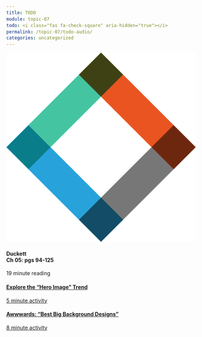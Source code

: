 ```yaml
---
title: TODO
module: topic-07
todo: <i class="fas fa-check-square" aria-hidden="true"></i>
permalink: /topic-07/todo-audio/
categories: uncategorized
---
```


<div class="row text-center">
  <div class="col-lg-4">
    <div class="bs-component">
      <div class="list-group">
        <div class="list-group-item hw-item-disabled">
          <img class="icon-hw" src="../img/hw-icon-duckett.svg" />
          <h4 class="list-group-item-heading">Duckett<br />Ch 05: pgs 94-125</h4>
          <div class="divider-hw"></div>
          <p class="list-group-item-text"><i class="far fa-clock" aria-hidden="true"></i> 19 minute reading</p>
        </div>
      </div>
    </div>
  </div>
  <div class="col-lg-4">
    <div class="bs-component">
      <div class="list-group">
        <a href="https://envato.com/blog/exploring-hero-image-trend-web-design/" target="_blank" class="list-group-item">
          <i class="icon-hw fas fa-image" aria-hidden="true"></i>
          <h4 class="list-group-item-heading">Explore the “Hero Image” Trend</h4>
          <div class="divider-hw"></div>
          <p class="list-group-item-text"><i class="far fa-clock" aria-hidden="true"></i> 5 minute activity</p>
        </a>
      </div>
    </div>
  </div>
  <div class="col-lg-4">
    <div class="bs-component">
      <div class="list-group">
        <a href="http://www.awwwards.com/websites/big-background-images/" target="_blank" class="list-group-item">
          <i class="icon-hw fas fa-trophy" aria-hidden="true"></i>
          <h4 class="list-group-item-heading">A<b>www</b>ards: “Best Big Background Designs”</h4>
          <div class="divider-hw"></div>
          <p class="list-group-item-text"><i class="far fa-clock" aria-hidden="true"></i> 8 minute activity</p>
        </a>
      </div>
    </div>
  </div>
</div>

